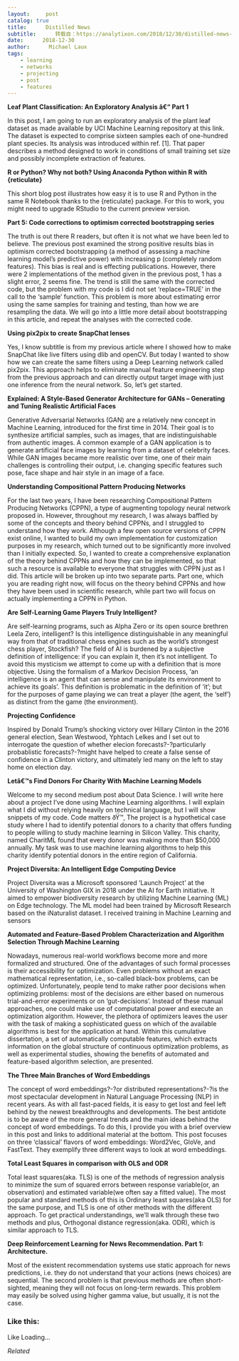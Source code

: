 ```yaml
---
layout:     post
catalog: true
title:      Distilled News
subtitle:      转载自：https://analytixon.com/2018/12/30/distilled-news-942/
date:      2018-12-30
author:      Michael Laux
tags:
    - learning
    - networks
    - projecting
    - post
    - features
---
```


**Leaf Plant Classification: An Exploratory Analysis â€“ Part 1**

In this post, I am going to run an exploratory analysis of the plant leaf dataset as made available by UCI Machine Learning repository at this link. The dataset is expected to comprise sixteen samples each of one-hundred plant species. Its analysis was introduced within ref. [1]. That paper describes a method designed to work in conditions of small training set size and possibly incomplete extraction of features.

**R or Python? Why not both? Using Anaconda Python within R with {reticulate}**

This short blog post illustrates how easy it is to use R and Python in the same R Notebook thanks to the {reticulate} package. For this to work, you might need to upgrade RStudio to the current preview version.

**Part 5: Code corrections to optimism corrected bootstrapping series**

The truth is out there R readers, but often it is not what we have been led to believe. The previous post examined the strong positive results bias in optimism corrected bootstrapping (a method of assessing a machine learning model’s predictive power) with increasing p (completely random features). This bias is real and is effecting publications. However, there were 2 implementations of the method given in the previous post, 1 has a slight error, 2 seems fine. The trend is still the same with the corrected code, but the problem with my code is I did not set ‘replace=TRUE’ in the call to the ‘sample’ function. This problem is more about estimating error using the same samples for training and testing, than how we are resampling the data. We will go into a little more detail about bootstrapping in this article, and repeat the analyses with the corrected code.

**Using pix2pix to create SnapChat lenses**

Yes, I know subtitle is from my previous article where I showed how to make SnapChat like live filters using dlib and openCV. But today I wanted to show how we can create the same filters using a Deep Learning network called pix2pix. This approach helps to eliminate manual feature engineering step from the previous approach and can directly output target image with just one inference from the neural network. So, let’s get started.

**Explained: A Style-Based Generator Architecture for GANs – Generating and Tuning Realistic Artificial Faces**

Generative Adversarial Networks (GAN) are a relatively new concept in Machine Learning, introduced for the first time in 2014. Their goal is to synthesize artificial samples, such as images, that are indistinguishable from authentic images. A common example of a GAN application is to generate artificial face images by learning from a dataset of celebrity faces. While GAN images became more realistic over time, one of their main challenges is controlling their output, i.e. changing specific features such pose, face shape and hair style in an image of a face.

**Understanding Compositional Pattern Producing Networks**

For the last two years, I have been researching Compositional Pattern Producing Networks (CPPN), a type of augmenting topology neural network proposed in. However, throughout my research, I was always baffled by some of the concepts and theory behind CPPNs, and I struggled to understand how they work. Although a few open source versions of CPPN exist online, I wanted to build my own implementation for customization purposes in my research, which turned out to be significantly more involved than I initially expected. So, I wanted to create a comprehensive explanation of the theory behind CPPNs and how they can be implemented, so that such a resource is available to everyone that struggles with CPPN just as I did. This article will be broken up into two separate parts. Part one, which you are reading right now, will focus on the theory behind CPPNs and how they have been used in scientific research, while part two will focus on actually implementing a CPPN in Python.

**Are Self-Learning Game Players Truly Intelligent?**

Are self-learning programs, such as Alpha Zero or its open source brethren Leela Zero, intelligent? Is this intelligence distinguishable in any meaningful way from that of traditional chess engines such as the world’s strongest chess player, Stockfish? The field of AI is burdened by a subjective definition of intelligence: if you can explain it, then it’s not intelligent. To avoid this mysticism we attempt to come up with a definition that is more objective. Using the formalism of a Markov Decision Process, ‘an intelligence is an agent that can sense and manipulate its environment to achieve its goals’. This definition is problematic in the definition of ‘it’; but for the purposes of game playing we can treat a player (the agent, the ‘self’) as distinct from the game (the environment).

**Projecting Confidence**

Inspired by Donald Trump’s shocking victory over Hillary Clinton in the 2016 general election, Sean Westwood, Yphtach Lelkes and I set out to interrogate the question of whether elecion forecasts?-?particularly probablistic forecasts?-?might have helped to create a false sense of confidence in a Clinton victory, and ultimately led many on the left to stay home on election day.

**Letâ€™s Find Donors For Charity With Machine Learning Models**

Welcome to my second medium post about Data Science. I will write here about a project I’ve done using Machine Learning algorithms. I will explain what I did without relying heavily on technical language, but I will show snippets of my code. Code matters ðŸ™‚ The project is a hypothetical case study where I had to identify potential donors to a charity that offers funding to people willing to study machine learning in Silicon Valley. This charity, named CharitML found that every donor was making more than $50,000 annually. My task was to use machine learning algorithms to help this charity identify potential donors in the entire region of California.

**Project Diversita: An Intelligent Edge Computing Device**

Project Diversita was a Microsoft sponsored ‘Launch Project’ at the University of Washington GIX in 2018 under the AI for Earth initiative. It aimed to empower biodiversity research by utilizing Machine Learning (ML) on Edge technology. The ML model had been trained by Microsoft Research based on the iNaturalist dataset. I received training in Machine Learning and sensors

**Automated and Feature-Based Problem Characterization and Algorithm Selection Through Machine Learning**

Nowadays, numerous real-world workflows become more and more formalized and structured. One of the advantages of such formal processes is their accessibility for optimization. Even problems without an exact mathematical representation, i.e., so-called black-box problems, can be optimized. Unfortunately, people tend to make rather poor decisions when optimizing problems: most of the decisions are either based on numerous trial-and-error experiments or on ‘gut-decisions’. Instead of these manual approaches, one could make use of computational power and execute an optimization algorithm. However, the plethora of optimizers leaves the user with the task of making a sophisticated guess on which of the available algorithms is best for the application at hand. Within this cumulative dissertation, a set of automatically computable features, which extracts information on the global structure of continuous optimization problems, as well as experimental studies, showing the benefits of automated and feature-based algorithm selection, are presented.

**The Three Main Branches of Word Embeddings**

The concept of word embeddings?-?or distributed representations?-?is the most spectacular development in Natural Language Processing (NLP) in recent years. As with all fast-paced fields, it is easy to get lost and feel left behind by the newest breakthroughs and developments. The best antidote is to be aware of the more general trends and the main ideas behind the concept of word embeddings. To do this, I provide you with a brief overview in this post and links to additional material at the bottom. This post focuses on three ‘classical’ flavors of word embeddings: Word2Vec, GloVe, and FastText. They exemplify three different ways to look at word embeddings.

**Total Least Squares in comparison with OLS and ODR**

Total least squares(aka. TLS) is one of the methods of regression analysis to minimize the sum of squared errors between response variable(or, an observation) and estimated variable(we often say a fitted value). The most popular and standard methods of this is Ordinary least squares(aka OLS) for the same purpose, and TLS is one of other methods with the different approach. To get practical understandings, we’ll walk through these two methods and plus, Orthogonal distance regression(aka. ODR), which is similar approach to TLS.

**Deep Reinforcement Learning for News Recommendation. Part 1: Architecture.**

Most of the existent recommendation systems use static approach for news predictions, i.e. they do not understand that your actions (news choices) are sequential. The second problem is that previous methods are often short-sighted, meaning they will not focus on long-term rewards. This problem may easily be solved using higher gamma value, but usually, it is not the case.





### Like this:

Like Loading...


*Related*

